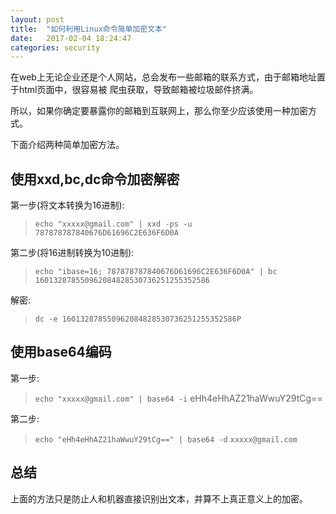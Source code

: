 ```yaml
---
layout: post
title:  "如何利用Linux命令简单加密文本"
date:   2017-02-04 18:24:47
categories: security
---
```


在web上无论企业还是个人网站，总会发布一些邮箱的联系方式，由于邮箱地址置于html页面中，很容易被
爬虫获取，导致邮箱被垃圾邮件挤满。

所以，如果你确定要暴露你的邮箱到互联网上，那么你至少应该使用一种加密方式。

下面介绍两种简单加密方法。

## 使用xxd,bc,dc命令加密解密

第一步(将文本转换为16进制):

> `echo "xxxxx@gmail.com" | xxd -ps -u` 
> `787878787840676D61696C2E636F6D0A`

第二步(将16进制转换为10进制):

> `echo "ibase=16; 787878787840676D61696C2E636F6D0A" | bc`
> `160132878550962084828530736251255352586`


解密:

> `dc -e 160132878550962084828530736251255352586P`

## 使用base64编码

第一步: 

> `echo "xxxxx@gmail.com" | base64 -i`
> eHh4eHhAZ21haWwuY29tCg==

第二步:

> `echo "eHh4eHhAZ21haWwuY29tCg==" | base64 -d` 
> `xxxxx@gmail.com`

## 总结

上面的方法只是防止人和机器直接识别出文本，并算不上真正意义上的加密。
